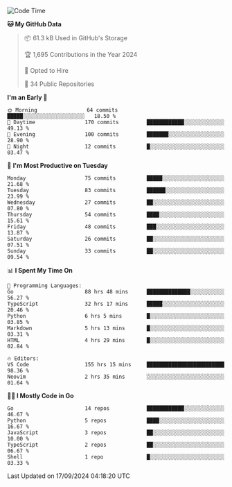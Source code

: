<!--START_SECTION:thansetan-waka-->
![Code Time](http://img.shields.io/badge/Code%20Time-158%20hrs-blue)

**🐱 My GitHub Data** 

> 📦 61.3 kB Used in GitHub's Storage 
 > 
> 🏆 1,695 Contributions in the Year 2024
 > 
> 💼 Opted to Hire
 > 
> 📜 34 Public Repositories 
 > 

**I'm an Early 🐤** 

```text
🌞 Morning                64 commits          █████░░░░░░░░░░░░░░░░░░░░   18.50 % 
🌆 Daytime                170 commits         ████████████░░░░░░░░░░░░░   49.13 % 
🌃 Evening                100 commits         ███████░░░░░░░░░░░░░░░░░░   28.90 % 
🌙 Night                  12 commits          █░░░░░░░░░░░░░░░░░░░░░░░░   03.47 % 
```

📅 **I'm Most Productive on Tuesday** 

```text
Monday                   75 commits          █████░░░░░░░░░░░░░░░░░░░░   21.68 % 
Tuesday                  83 commits          ██████░░░░░░░░░░░░░░░░░░░   23.99 % 
Wednesday                27 commits          ██░░░░░░░░░░░░░░░░░░░░░░░   07.80 % 
Thursday                 54 commits          ████░░░░░░░░░░░░░░░░░░░░░   15.61 % 
Friday                   48 commits          ███░░░░░░░░░░░░░░░░░░░░░░   13.87 % 
Saturday                 26 commits          ██░░░░░░░░░░░░░░░░░░░░░░░   07.51 % 
Sunday                   33 commits          ██░░░░░░░░░░░░░░░░░░░░░░░   09.54 % 
```

📊 **I Spent My Time On** 

```text
💬 Programming Languages: 
Go                       88 hrs 48 mins      ██████████████░░░░░░░░░░░   56.27 % 
TypeScript               32 hrs 17 mins      █████░░░░░░░░░░░░░░░░░░░░   20.46 % 
Python                   6 hrs 5 mins        █░░░░░░░░░░░░░░░░░░░░░░░░   03.85 % 
Markdown                 5 hrs 13 mins       █░░░░░░░░░░░░░░░░░░░░░░░░   03.31 % 
HTML                     4 hrs 29 mins       █░░░░░░░░░░░░░░░░░░░░░░░░   02.84 % 

🔥 Editors: 
VS Code                  155 hrs 15 mins     █████████████████████████   98.36 % 
Neovim                   2 hrs 35 mins       ░░░░░░░░░░░░░░░░░░░░░░░░░   01.64 % 
```

**🧑‍💻 I Mostly Code in Go** 

```text
Go                       14 repos            ████████████░░░░░░░░░░░░░   46.67 % 
Python                   5 repos             ████░░░░░░░░░░░░░░░░░░░░░   16.67 % 
JavaScript               3 repos             ██░░░░░░░░░░░░░░░░░░░░░░░   10.00 % 
TypeScript               2 repos             ██░░░░░░░░░░░░░░░░░░░░░░░   06.67 % 
Shell                    1 repo              █░░░░░░░░░░░░░░░░░░░░░░░░   03.33 % 
```

Last Updated on 17/09/2024 04:18:20 UTC
<!--END_SECTION:thansetan-waka-->